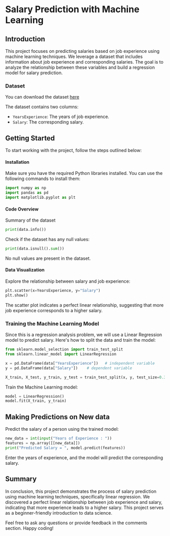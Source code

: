 # Salary Prediction with Machine Learning

## Introduction
This project focuses on predicting salaries based on job experience using machine learning techniques. We leverage a dataset that includes information about job experience and corresponding salaries. The goal is to analyze the relationship between these variables and build a regression model for salary prediction.

### Dataset
You can download the dataset [here](https://statso.io/wp-content/uploads/2022/10/Salary_Data.csv)

The dataset contains two columns:
- `YearsExperience`: The years of job experience.
- `Salary`: The corresponding salary.


## Getting Started
To start working with the project, follow the steps outlined below:

#### Installation
Make sure you have the required Python libraries installed. You can use the following commands to install them:

```python
import numpy as np
import pandas as pd
import matplotlib.pyplot as plt

```

#### Code Overview

Summary of the dataset

```python
print(data.info())
```
Check if the dataset has any null values:

```python
print(data.isnull().sum())
```

No null values are present in the dataset.

#### Data Visualization
Explore the relationship between salary and job experience:

```python
plt.scatter(x=YearsExperience, y="Salary")
plt.show()
```

The scatter plot indicates a perfect linear relationship, suggesting that more job experience corresponds to a higher salary.

### Training the Machine Learning Model
Since this is a regression analysis problem, we will use a Linear Regression model to predict salary. Here's how to split the data and train the model:

```python
from sklearn.model_selection import train_test_split
from sklearn.linear_model import LinearRegression

x = pd.DataFrame(data["YearsExperience"])   # independent variable
y = pd.DataFrame(data["Salary"])    # dependent variable

X_train, X_test, y_train, y_test = train_test_split(x, y, test_size=0.3, random_state=2)
```

Train the Machine Learning model:

```python
model = LinearRegression()
model.fit(X_train, y_train)
```

## Making Predictions on New data
Predict the salary of a person using the trained model:

```python
new_data = int(input("Years of Experience : "))
features = np.array([[new_data]])
print("Predicted Salary = ", model.predict(features))
```

Enter the years of experience, and the model will predict the corresponding salary.

## Summary
In conclusion, this project demonstrates the process of salary prediction using machine learning techniques, specifically linear regression. We discovered a perfect linear relationship between job experience and salary, indicating that more experience leads to a higher salary. This project serves as a beginner-friendly introduction to data science.

Feel free to ask any questions or provide feedback in the comments section. Happy coding!
